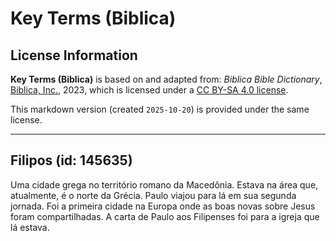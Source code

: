 # Key Terms (Biblica)

## License Information

**Key Terms (Biblica)** is based on and adapted from: _Biblica Bible Dictionary_, [Biblica, Inc.](https://www.biblica.com/), 2023, which is licensed under a [CC BY-SA 4.0 license](https://creativecommons.org/licenses/by-sa/4.0/legalcode.en).

This markdown version (created `2025-10-20`) is provided under the same license.



--------------------------------

## Filipos (id: 145635)

Uma cidade grega no território romano da Macedônia. Estava na área que, atualmente, é o norte da Grécia. Paulo viajou para lá em sua segunda jornada. Foi a primeira cidade na Europa onde as boas novas sobre Jesus foram compartilhadas. A carta de Paulo aos Filipenses foi para a igreja que lá estava.


